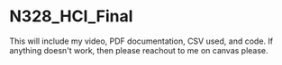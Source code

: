 # N328_HCI_Final

This will include my video, PDF documentation, CSV used, and code. If anything doesn't work, then please reachout to me on canvas please.
